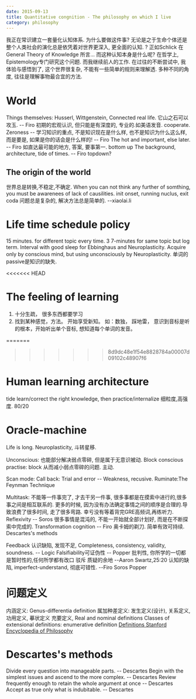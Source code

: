 ```yaml
---
date: 2015-09-13
title: Quantitative congnition - The philosophy on which I live
category: philosophy
---
```

我正在常识建立一套量化认知体系. 为什么要做这件事? 无论是之于生命个体还是整个人类社会的演化总是依凭着对世界更深入, 
更全面的认知. ? 正如Schlick 在General Theory of Knowledge 所言... 而这种认知本身是什么呢? 在哲学上, 
Epistemology专门研究这个问题. 而我继续前人的工作.
在过往的不断尝试中, 我体验与感悟到了, 这个世界很复杂, 不能有一些简单的规则来理解透.
多种不同的角度, 往往是理解事物最合宜的方法.

# World
Things themselves: Husserl, Wittgenstein, Connected real life.
它山之石可以攻玉. -- Firo 初期的宏观认识, 但只能是有深度的, 专业的.如美语发音. cooperate.
Zeroness -- 学习知识的重点, 不是知识现在是什么样, 也不是知识为什么这么样, 而是要是, 如果是你的话会是什么样的! -- Firo
The hot and important, else later. -- Firo 如直达最可能的地方, 答案, 要事第一. bottom up
The background, architecture, tide of times. -- Firo topdown?

## The origin of the world
世界总是转换,不稳定,不确定.
When you can not think any further of somthing, you must be awarenees of lack of causilities.
init onset, running nuclus, exit coda
问题总是复杂的, 解决方法总是简单的.  --xiaolai.li

# Life time schedule policy
15 minutes. for different topic every time.
3 7-minutes for same topic but log term.
Interval with good sleep for Ebbinghaus and Neuroplasticity.
Acquire only by conscious mind, but using unconsciously by Neuroplasticity.
单词的passive是知识的缺失.

<<<<<<< HEAD
# The feeling of learning
1. 十分生疏， 很多东西都要学习
2. 找到某种感觉，方法。 开始享受新知。 如：数独， 踩地雷， 意识到音标是听的根本，开始听出单个音标, 想知道每个单词的发音。

=======
>>>>>>> 8d9dc48e1f54e8828784a00007d09102c48907f6
# Human learning architecture
tide
learn/correct the right knowledge, then practice/internalize
细粒度,高强度.
80/20

# Oracle-machine
Life is long.
Neuroplasticity, 斗转星移.

Unconscious: 也能部分解决弱点零碎, 但是属于无意识被动.
Block conscious practise: block 从而减小弱点零碎的问题. 主动.

Scan mode: 
Call back: Trial and error -- Weakness, recusive.
Ruminate:The Feynman Technique


Multitask: 不能等一件事完了, 才去干另一件事, 很多事都是在摸索中进行的,很多事之间是相互联系的. 更多的时候,
因为没有办法确定事情之间的顺序是合理的.导致浪费了很多时间, 走了很多弯路. 幸亏没有等着背完GRE高频词,再练听力.
Reflexivity -- Soros  很多事情是混沌的, 不能一开始就全部计划好, 而是在不断探索中完成的.
Transformation cognition -- Firo
奥卡姆的剃刀. 简单有效可持续.
Descartes's methods

Feedback 认识缺陷, 发现不足, 
Completeness, consistency, validity, soundness. -- Logic
Falsifiability可证伪性 -- Popper
批判性, 你所学的一切都是暂时性的,任何所学都有改口 驳斥 质疑的余地 --Aaron Swartz,25:20
认知的缺陷, imperfect-understand, 彻底可错性. --Firo Soros Popper

# 问题定义
内涵定义: Genus-differentia definition 属加种差定义: 发生定义(设计), 关系定义, 功用定义, 摹状定义
充要定义, Real and nominal definitions
Classes of extensional definitions: enumerative definition
[Definitions Stanford Encyclopedia of Philosophy](http://plato.stanford.edu/entries/definitions/)

# Descartes's methods
Divide every question into manageable parts. -- Descartes
Begin with the simplest issues and ascend to the more complex. -- Descartes
Review frequently enough to retain the whole argument at once -- Descartes
Accept as true only what is indubitable. -- Descartes

